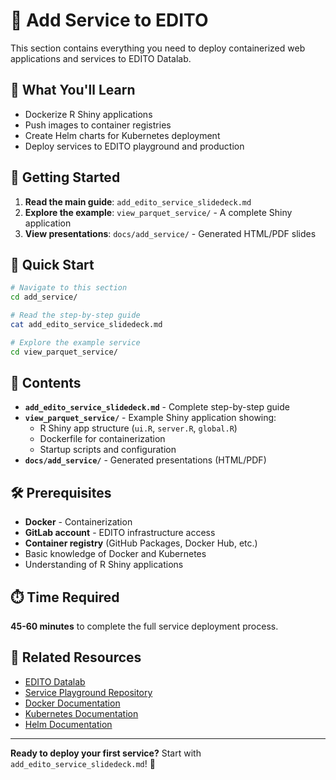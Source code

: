 # 🔧 Add Service to EDITO

This section contains everything you need to deploy containerized web applications and services to EDITO Datalab.

## 🎯 What You'll Learn

- Dockerize R Shiny applications
- Push images to container registries
- Create Helm charts for Kubernetes deployment
- Deploy services to EDITO playground and production

## 📖 Getting Started

1. **Read the main guide**: `add_edito_service_slidedeck.md`
2. **Explore the example**: `view_parquet_service/` - A complete Shiny application
3. **View presentations**: `docs/add_service/` - Generated HTML/PDF slides

## 🚀 Quick Start

```bash
# Navigate to this section
cd add_service/

# Read the step-by-step guide
cat add_edito_service_slidedeck.md

# Explore the example service
cd view_parquet_service/
```

## 📁 Contents

- **`add_edito_service_slidedeck.md`** - Complete step-by-step guide
- **`view_parquet_service/`** - Example Shiny application showing:
  - R Shiny app structure (`ui.R`, `server.R`, `global.R`)
  - Dockerfile for containerization
  - Startup scripts and configuration
- **`docs/add_service/`** - Generated presentations (HTML/PDF)

## 🛠️ Prerequisites

- **Docker** - Containerization
- **GitLab account** - EDITO infrastructure access
- **Container registry** (GitHub Packages, Docker Hub, etc.)
- Basic knowledge of Docker and Kubernetes
- Understanding of R Shiny applications

## ⏱️ Time Required

**45-60 minutes** to complete the full service deployment process.

## 🔗 Related Resources

- [EDITO Datalab](https://datalab.dive.edito.eu/)
- [Service Playground Repository](https://gitlab.mercator-ocean.fr/pub/edito-infra/service-playground)
- [Docker Documentation](https://docs.docker.com/)
- [Kubernetes Documentation](https://kubernetes.io/docs/)
- [Helm Documentation](https://helm.sh/docs/)

---

**Ready to deploy your first service?** Start with `add_edito_service_slidedeck.md`! 🔧
